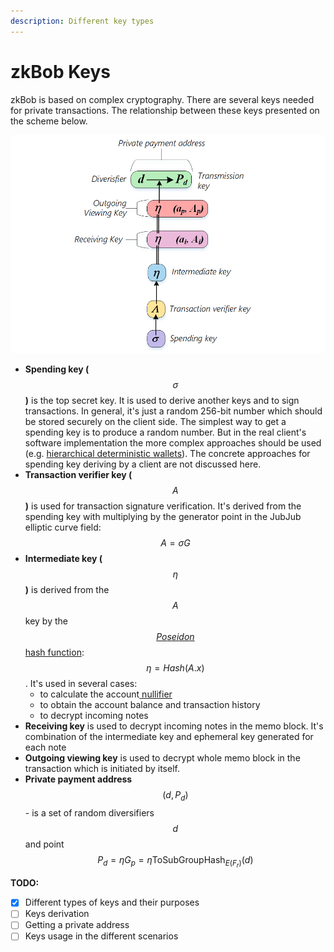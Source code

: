 ```yaml
---
description: Different key types
---
```


# zkBob Keys

zkBob is based on complex cryptography. There are several keys needed for private transactions. The relationship between these keys presented on the scheme below.

![](../../.gitbook/assets/keys.png)

* **Spending key (**$$\sigma$$**)** is the top secret key. It is used to derive another keys and to sign transactions. In general, it's just a random 256-bit number which should be stored securely on the client side. The simplest way to get a spending key is to produce a random number.  But in the real client's software implementation the more complex approaches should be used (e.g. [hierarchical deterministic wallets](https://github.com/bitcoin/bips/blob/master/bip-0044.mediawiki)). The concrete approaches for spending key deriving by a client are not discussed here.
* **Transaction verifier key (**$$A$$**)** is used for transaction signature verification. It's derived from the spending key with multiplying by the generator point in the JubJub elliptic curve field: $$A = \sigma G$$
* **Intermediate key (**$$\eta$$**)** is derived from the $$A$$ key by the[ $$Poseidon$$ hash function](../untitled/the-poseidon-hash.md):$$\eta = Hash(A.x)$$. It's used in several cases:
  * to calculate the account[ nullifier](../transaction-overview/the-nullifiers.md)
  * to obtain the account balance and transaction history
  * to decrypt incoming notes
* **Receiving key** is used to decrypt incoming notes in the memo block. It's combination of the intermediate key and ephemeral key generated for each note
* **Outgoing viewing key** is used to decrypt whole memo block in the transaction which is initiated by itself.
* **Private payment address** $$(d, P_d)$$ - is a set of random diversifiers $$d$$ and point $$P_d = \eta G_p = \eta \text{ToSubGroupHash}_{E(F_r)}(d)$$



**TODO:**

* [x] Different types of keys and their purposes
* [ ] Keys derivation
* [ ] Getting a private address
* [ ] Keys usage in the different scenarios
